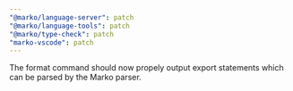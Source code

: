 ```yaml
---
"@marko/language-server": patch
"@marko/language-tools": patch
"@marko/type-check": patch
"marko-vscode": patch
---
```


The format command should now propely output export statements which can be parsed by the Marko parser.
